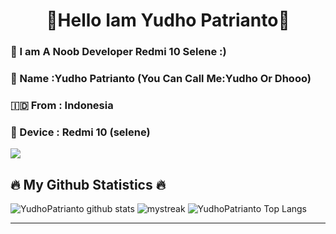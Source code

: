 <h1 align="center">👋Hello Iam Yudho Patrianto👋</h1>

### 🥲 I am A Noob Developer Redmi 10 Selene :) 
### 📛 Name    :Yudho Patrianto (You Can Call Me:Yudho Or Dhooo)
### 🇮🇩 From    : Indonesia
### 📱 Device  : Redmi 10 (selene)

<img src="https://user-images.githubusercontent.com/73097560/115834477-dbab4500-a447-11eb-908a-139a6edaec5c.gif"></a>

## 🔥 My Github Statistics 🔥
![YudhoPatrianto github stats](https://github-readme-stats.vercel.app/api?username=YudhoPatrianto&show_icons=true&theme=tokyonight)
<img src="https://github-readme-streak-stats.herokuapp.com/?user=AkuraDiary&theme=tokyonight" alt="mystreak"/>
![YudhoPatrianto Top Langs](https://github-readme-stats.vercel.app/api/top-langs/?username=YudhoPatrianto&theme=tokyonight&layout=compact)

------
